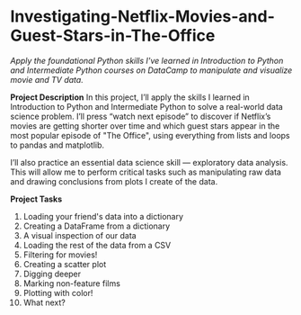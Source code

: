 # Investigating-Netflix-Movies-and-Guest-Stars-in-The-Office
_Apply the foundational Python skills I've learned in Introduction to Python and Intermediate Python courses on DataCamp to manipulate and visualize movie and TV data._

**Project Description**
In this project, I’ll apply the skills I learned in Introduction to Python and Intermediate Python to solve a real-world data science problem. I’ll press “watch next episode” to discover if Netflix’s movies are getting shorter over time and which guest stars appear in the most popular episode of "The Office", using everything from lists and loops to pandas and matplotlib.

I’ll also practice an essential data science skill — exploratory data analysis. This will allow me to perform critical tasks such as manipulating raw data and drawing conclusions from plots I create of the data. 

**Project Tasks**
1. Loading your friend's data into a dictionary
2. Creating a DataFrame from a dictionary
3. A visual inspection of our data
4. Loading the rest of the data from a CSV
5. Filtering for movies!
6. Creating a scatter plot
7. Digging deeper
8. Marking non-feature films
9. Plotting with color!
10. What next?
